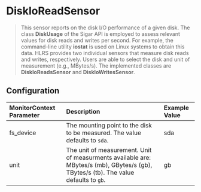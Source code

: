 # DiskIoReadSensor

> This sensor reports on the disk I/O performance of a given disk. The class __DiskUsage__ of the Sigar API is employed to assess relevant values for disk reads and writes per second. For example, the command-line utility __iostat__ is used on Linux systems to obtain this data. HLRS provides two individual sensors that measure disk reads and writes, respectively. Users are able to select the disk and unit of measurement (e.g., MBytes/s). The implemented classes are __DiskIoReadsSensor__ and __DiskIoWritesSensor__.

## Configuration
| MonitorContext Parameter | Description | Example Value |
|:-------------------------|:------------|:--------------|
| fs_device                | The mounting point to the disk to be measured. The value defaults to `sda`. | sda |
| unit                     | The unit of measurement. Unit of measurments available are: MBytes/s (mb), GBytes/s (gb), TBytes/s (tb). The value defaults to `gb`. | gb |
